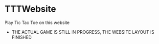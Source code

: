 # TTTWebsite
Play Tic Tac Toe on this website
- THE ACTUAL GAME IS STILL IN PROGRESS, THE WEBSITE LAYOUT IS FINISHED
